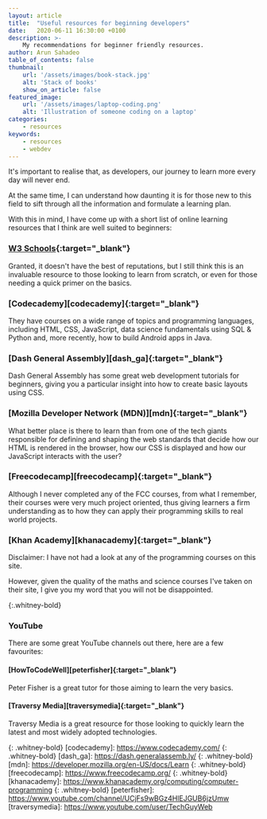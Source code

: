 ```yaml
---
layout: article
title:  "Useful resources for beginning developers"
date:   2020-06-11 16:30:00 +0100
description: >-
    My recommendations for beginner friendly resources.
author: Arun Sahadeo
table_of_contents: false
thumbnail:
    url: '/assets/images/book-stack.jpg'
    alt: 'Stack of books'
    show_on_article: false
featured_image:
    url: '/assets/images/laptop-coding.png'
    alt: 'Illustration of someone coding on a laptop'
categories:
    - resources
keywords:
    - resources
    - webdev
---
```


It's important to realise that, as developers, our journey to learn more every day will never end.

At the same time, I can understand how daunting it is for those new to this field to sift through all the information and formulate a learning plan.

With this in mind, I have come up with a short list of online learning resources that I think are well suited to beginners:

### [W3 Schools][w3schools]{:target="_blank"}

Granted, it doesn't have the best of reputations, but I still think this is an invaluable resource to those looking to learn from scratch, or even for those needing a quick primer on the basics.

### [Codecademy][codecademy]{:target="_blank"}

They have courses on a wide range of topics and programming languages, including HTML, CSS, JavaScript, data science fundamentals using SQL &amp; Python and, more recently, how to build Android apps in Java.

### [Dash General Assembly][dash_ga]{:target="_blank"}

Dash General Assembly has some great web development tutorials for beginners, giving you a particular insight into how to create basic layouts using CSS.

### [Mozilla Developer Network (MDN)][mdn]{:target="_blank"}

What better place is there to learn than from one of the tech giants responsible for defining and shaping the web standards that decide how our HTML is rendered in the browser, how our CSS is displayed and how our JavaScript interacts with the user?

### [Freecodecamp][freecodecamp]{:target="_blank"}

Although I never completed any of the FCC courses, from what I remember, their courses were very much project oriented, thus giving learners a firm understanding as to how they can apply their programming skills to real world projects.

### [Khan Academy][khanacademy]{:target="_blank"}

Disclaimer: I have not had a look at any of the programming courses on this site.

However, given the quality of the maths and science courses I've taken on their site, I give you my word that you will not be disappointed.

{:.whitney-bold}
### YouTube

There are some great YouTube channels out there, here are a few favourites:

#### [HowToCodeWell][peterfisher]{:target="_blank"}

Peter Fisher is a great tutor for those aiming to learn the very basics.

#### [Traversy Media][traversymedia]{:target="_blank"}

Traversy Media is a great resource for those looking to quickly learn the latest and most widely adopted technologies.

[w3schools]: https://www.w3schools.com/
{: .whitney-bold}
[codecademy]: https://www.codecademy.com/
{: .whitney-bold}
[dash_ga]: https://dash.generalassemb.ly/
{: .whitney-bold}
[mdn]: https://developer.mozilla.org/en-US/docs/Learn
{: .whitney-bold}
[freecodecamp]: https://www.freecodecamp.org/
{: .whitney-bold}
[khanacademy]: https://www.khanacademy.org/computing/computer-programming
{: .whitney-bold}
[peterfisher]: https://www.youtube.com/channel/UCjFs9wBGz4HlEJGUB6jzUmw
[traversymedia]: https://www.youtube.com/user/TechGuyWeb
